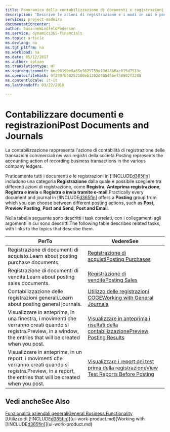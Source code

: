 ```yaml
---
title: Panoramica della contabilizzazione di documenti e registrazioni | Documenti Microsoft
description: "Descrive le azioni di registrazione e i modi in cui è possibile contabilizzare documenti e registrazioni."
services: project-madeira
documentationcenter: 
author: SusanneWindfeldPedersen
ms.service: dynamics365-financials
ms.topic: article
ms.devlang: na
ms.tgt_pltfrm: na
ms.workload: na
ms.date: 05/12/2017
ms.author: solsen
ms.translationtype: HT
ms.sourcegitcommit: bec0619be0a65e3625759e13d2866ac615d7513c
ms.openlocfilehash: 9f389fb58252100eb1302d4b546bef58902f3208
ms.contentlocale: it-it
ms.lasthandoff: 03/22/2018

---
```

# <a name="post-documents-and-journals"></a><span data-ttu-id="25a1c-103">Contabilizzare documenti e registrazioni</span><span class="sxs-lookup"><span data-stu-id="25a1c-103">Post Documents and Journals</span></span>
<span data-ttu-id="25a1c-104">La contabilizzazione rappresenta l'azione di contabilità di registrazione delle transazioni commerciali nei vari registri della società.</span><span class="sxs-lookup"><span data-stu-id="25a1c-104">Posting represents the accounting action of recording business transactions in the various company ledgers.</span></span>

<span data-ttu-id="25a1c-105">Praticamente tutti i documenti e le registrazioni in [!INCLUDE[d365fin](includes/d365fin_md.md)] includono una categoria **Registrazione** dalla quale è possibile scegliere tra differenti azioni di registrazione, come **Registra**, **Anteprima registrazione**, **Registra e invia** e **Registra e invia tramite e-mail**.</span><span class="sxs-lookup"><span data-stu-id="25a1c-105">Practically every document and journal in [!INCLUDE[d365fin](includes/d365fin_md.md)] offers a **Posting** group from which you can choose between different posting actions, such as **Post**, **Preview Posting**, **Post and Send**, **Post and Email**.</span></span>

<span data-ttu-id="25a1c-106">Nella tabella seguente sono descritti i task correlati, con i collegamenti agli argomenti in cui sono descritti.</span><span class="sxs-lookup"><span data-stu-id="25a1c-106">The following table describes related tasks, with links to the topics that describe them.</span></span>

| <span data-ttu-id="25a1c-107">Per</span><span class="sxs-lookup"><span data-stu-id="25a1c-107">To</span></span> | <span data-ttu-id="25a1c-108">Vedere</span><span class="sxs-lookup"><span data-stu-id="25a1c-108">See</span></span> |
| --- | --- |
| <span data-ttu-id="25a1c-109">Registrazione di documenti di acquisto.</span><span class="sxs-lookup"><span data-stu-id="25a1c-109">Learn about posting purchase documents.</span></span> |[<span data-ttu-id="25a1c-110">Registrazione di acquisti</span><span class="sxs-lookup"><span data-stu-id="25a1c-110">Posting Purchases</span></span>](ui-post-purchases.md) |
| <span data-ttu-id="25a1c-111">Registrazione di documenti di vendita.</span><span class="sxs-lookup"><span data-stu-id="25a1c-111">Learn about posting sales documents.</span></span> |[<span data-ttu-id="25a1c-112">Registrazione di vendite</span><span class="sxs-lookup"><span data-stu-id="25a1c-112">Posting Sales</span></span>](ui-post-sales.md) |
| <span data-ttu-id="25a1c-113">Contabilizzazione delle registrazioni generali.</span><span class="sxs-lookup"><span data-stu-id="25a1c-113">Learn about posting general journals.</span></span> |[<span data-ttu-id="25a1c-114">Utilizzo delle registrazioni COGE</span><span class="sxs-lookup"><span data-stu-id="25a1c-114">Working with General Journals</span></span>](ui-work-general-journals.md) |
| <span data-ttu-id="25a1c-115">Visualizzare in anteprima, in una finestra, i movimenti che verranno creati quando si registra.</span><span class="sxs-lookup"><span data-stu-id="25a1c-115">Preview, in a window, the entries that will be created when you post.</span></span> |[<span data-ttu-id="25a1c-116">Visualizzare in anteprima i risultati della contabilizzazione</span><span class="sxs-lookup"><span data-stu-id="25a1c-116">Preview Posting Results</span></span>](ui-how-preview-post-results.md) |
| <span data-ttu-id="25a1c-117">Visualizzare in anteprima, in un report, i movimenti che verranno creati quando si registra.</span><span class="sxs-lookup"><span data-stu-id="25a1c-117">Preview, in a report, the entries that will be created when you post.</span></span> |[<span data-ttu-id="25a1c-118">Visualizzare i report dei test prima della registrazione</span><span class="sxs-lookup"><span data-stu-id="25a1c-118">View Test Reports Before Posting</span></span>](ui-how-view-test-reports-posting.md) |

## <a name="see-also"></a><span data-ttu-id="25a1c-119">Vedi anche</span><span class="sxs-lookup"><span data-stu-id="25a1c-119">See Also</span></span>
[<span data-ttu-id="25a1c-120">Funzionalità aziendali generali</span><span class="sxs-lookup"><span data-stu-id="25a1c-120">General Business Functionality</span></span>](ui-across-business-areas.md)  
<span data-ttu-id="25a1c-121">[Utilizzo di [!INCLUDE[d365fin](includes/d365fin_md.md)]](ui-work-product.md)</span><span class="sxs-lookup"><span data-stu-id="25a1c-121">[Working with [!INCLUDE[d365fin](includes/d365fin_md.md)]](ui-work-product.md)</span></span>


